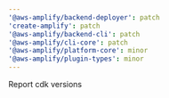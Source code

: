 ```yaml
---
'@aws-amplify/backend-deployer': patch
'create-amplify': patch
'@aws-amplify/backend-cli': patch
'@aws-amplify/cli-core': patch
'@aws-amplify/platform-core': minor
'@aws-amplify/plugin-types': minor
---
```


Report cdk versions
